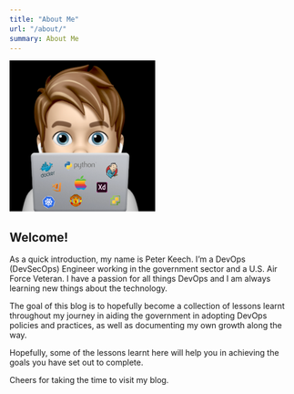 ```yaml
---
title: "About Me"
url: "/about/"
summary: About Me
---
```



![Avatar](/images/avatar.png#center)

## Welcome!

As a quick introduction, my name is Peter Keech. I’m a DevOps (DevSecOps) Engineer working in the government sector and a U.S. Air Force Veteran. I have a passion for all things DevOps and I am always learning new things about the technology.

The goal of this blog is to hopefully become a collection of lessons learnt throughout my journey in aiding the government in adopting DevOps policies and practices, as well as documenting my own growth along the way.

Hopefully, some of the lessons learnt here will help you in achieving the goals you have set out to complete.

Cheers for taking the time to visit my blog.